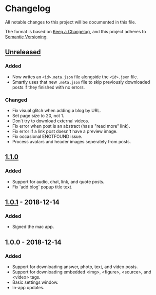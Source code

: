 # Changelog
All notable changes to this project will be documented in this file.

The format is based on [Keep a Changelog](https://keepachangelog.com/en/1.0.0/),
and this project adheres to [Semantic Versioning](https://semver.org/spec/v2.0.0.html).


## [Unreleased]
### Added
- Now writes an `<id>.meta.json` file alongside the `<id>.json` file.
- Smartly uses that new `.meta.json` file to skip previously downloaded posts if they finished with no errors.

### Changed
- Fix visual glitch when adding a blog by URL.
- Set page size to 20, not 1.
- Don't try to download external videos.
- Fix error when post is an abstract (has a "read more" link).
- Fix error if a link post doesn't have a preview image.
- Fix occasional ENOTFOUND issue.
- Process avatars and header images seperately from posts.


## [1.1.0]
### Added
- Support for audio, chat, link, and quote posts.
- Fix 'add blog' popup title text.


## [1.0.1] - 2018-12-14
### Added
- Signed the mac app.


## 1.0.0 - 2018-12-14
### Added
- Support for downloading answer, photo, text, and video posts.
- Support for downloading embedded \<img>, \<figure>, \<source>, and \<video> tags.
- Basic settings window.
- In-app updates.


[Unreleased]: https://github.com/thislooksfun/tumblweed/compare/v1.1.0...HEAD
[1.1.0]: https://github.com/thislooksfun/tumblweed/compare/v1.0.1...v1.1.0
[1.0.1]: https://github.com/thislooksfun/tumblweed/compare/v1.0.0...v1.0.1
<!-- First release: v1.0.0 -->